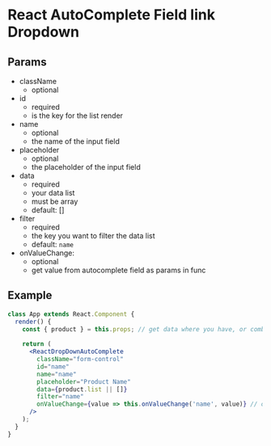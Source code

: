 # React AutoComplete Field link Dropdown

## Params
- className
  - optional
- id
  - required
  - is the key for the list render
- name
  - optional
  - the name of the input field
- placeholder
  - optional
  - the placeholder of the input field
- data
  - required
  - your data list
  - must be array
  - default: []
- filter
  - required
  - the key you want to filter the data list
  - default: `name`
- onValueChange:
  - optional
  - get value from autocomplete field as params in func

## Example
```jsx
class App extends React.Component {
  render() {
    const { product } = this.props; // get data where you have, or combine from redux
    
    return (
      <ReactDropDownAutoComplete
        className="form-control"
        id="name"
        name="name"
        placeholder="Product Name"
        data={product.list || []}
        filter="name"
        onValueChange={value => this.onValueChange('name', value)} // onValueChange is custom definition
      />
    );
  }
}
```
